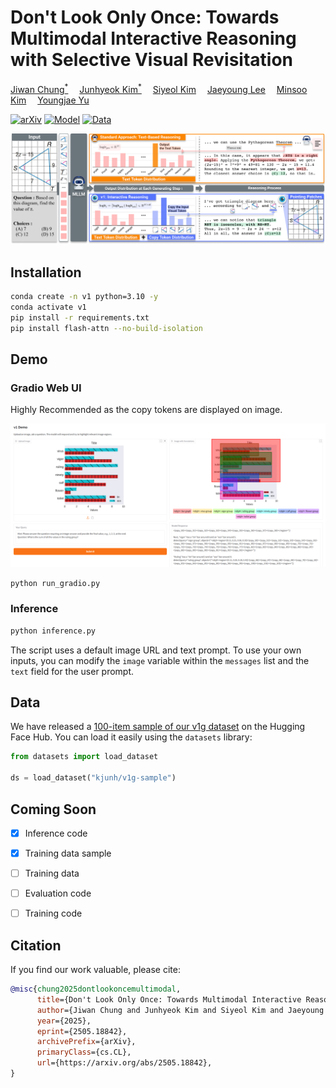 # Don't Look Only Once: Towards Multimodal Interactive Reasoning with Selective Visual Revisitation  

<p align="left">
    <a href='https://jiwanchung.github.io/' target='_blank'>Jiwan Chung<sup>*</sup></a>&emsp;
    <a href='https://junhyeok.kim/' target='_blank'>Junhyeok Kim<sup>*</sup></a>&emsp;
    <a href='https://scholar.google.com/citations?user=w3hOuRoAAAAJ' target='_blank'>Siyeol Kim</a>&emsp;
    <a href='https://jaeyoung-l.github.io/' target='_blank'>Jaeyoung Lee</a>&emsp;
    <a href="https://scholar.google.com/citations?user=Og3gN_AAAAAJ" target='_blank'>Minsoo Kim</a>&emsp;
    <a href='https://mirlab.yonsei.ac.kr/' target='_blank'>Youngjae Yu</a>
</p>

[![arXiv](https://img.shields.io/badge/arXiv-2505.18842-b31b1b.svg)](https://arxiv.org/abs/2505.18842) 
[![Model](https://img.shields.io/badge/%F0%9F%A4%97%20Model-kjunh/v1--7B-blue)](https://huggingface.co/kjunh/v1-7B) 
[![Data](https://img.shields.io/badge/%F0%9F%A4%97%20Dataset-v1g--sample-green)](https://huggingface.co/datasets/kjunh/v1g-sample)


<p align="center">
  <img src="assets/figure.png">
</p>

## Installation
```bash
conda create -n v1 python=3.10 -y
conda activate v1
pip install -r requirements.txt
pip install flash-attn --no-build-isolation
```

## Demo

### Gradio Web UI
Highly Recommended as the copy tokens are displayed on image.

<p align="center">
  <img src="assets/demo.png">
</p>

```bash
python run_gradio.py
```

### Inference
```bash
python inference.py
```
The script uses a default image URL and text prompt. To use your own inputs, you can modify the `image` variable within the `messages` list and the `text` field for the user prompt.

## Data
We have released a [100-item sample of our v1g dataset](https://huggingface.co/datasets/kjunh/v1g-sample) on the Hugging Face Hub. You can load it easily using the `datasets` library:

```python
from datasets import load_dataset

ds = load_dataset("kjunh/v1g-sample")
```

## Coming Soon
- [x] Inference code
- [x] Training data sample
- [ ] Training data
- [ ] Evaluation code
- [ ] Training code


## Citation
If you find our work valuable, please cite:
```bibtex
@misc{chung2025dontlookoncemultimodal,
      title={Don't Look Only Once: Towards Multimodal Interactive Reasoning with Selective Visual Revisitation}, 
      author={Jiwan Chung and Junhyeok Kim and Siyeol Kim and Jaeyoung Lee and Min Soo Kim and Youngjae Yu},
      year={2025},
      eprint={2505.18842},
      archivePrefix={arXiv},
      primaryClass={cs.CL},
      url={https://arxiv.org/abs/2505.18842}, 
}
```